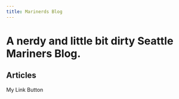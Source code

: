 ```yaml
---
title: Marinerds Blog
---
```


# A nerdy and little bit dirty Seattle Mariners Blog. 

## Articles

<LinkButton url='/introduction'>
  My Link Button
</LinkButton>
